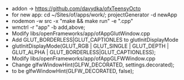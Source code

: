 
* addon -> https://github.com/davydka/ofxTeensyOcto
* for new app: cd ~/Sites/of/apps/work/; projectGenerator -d newApp
* nodemon -w src -x "make && make run" -e ".cpp"
* wmctrl -r "app" -b add,above;
* Modify libs/openFrameworks/app/ofAppGlutWindow.cpp
* Add GLUT_BORDERLESS|GLUT_CAPTIONLES to glutInitDisplayMode
* glutInitDisplayMode(GLUT_RGB | GLUT_SINGLE | GLUT_DEPTH | GLUT_ALPHA | GLUT_BORDERLESS|GLUT_CAPTIONLESS);
* Modify libs/openFrameworks/app/ofAppGLFWWindow.cpp
* Change glfwWindowHint(GLFW_DECORATED, settings.decorated);
* to be glfwWindowHint(GLFW_DECORATED, false);

